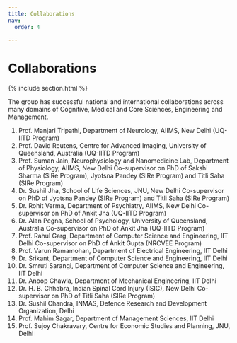 ```yaml
---
title: Collaborations
nav:
  order: 4
  
---
```


# <i class="fas fa-feather-alt"></i>Collaborations

{% include section.html %}

The group has successful national and international collaborations across many domains of Cognitive, Medical and Core Sciences, Engineering and Management. 

1. Prof. Manjari Tripathi, Department of Neurology, AIIMS, New Delhi (UQ-IITD Program)                         
2. Prof. David Reutens, Centre for Advanced Imaging, University of Queensland, Australia (UQ-IITD Program)
3. Prof. Suman Jain, Neurophysiology and Nanomedicine Lab, Department of Physiology, AIIMS, New Delhi
   Co-supervisor on PhD of Sakshi Sharma (SIRe Program), Jyotsna Pandey (SIRe Program) and Titli Saha (SIRe Program)
4.	Dr. Sushil Jha, School of Life Sciences, JNU, New Delhi
    Co-supervisor on PhD of Jyotsna Pandey (SIRe Program) and Titli Saha (SIRe Program)
5.	Dr. Rohit Verma, Department of Psychiatry, AIIMS, New Delhi
    Co-supervisor on PhD of Ankit Jha (UQ-IITD Program)
6.	Dr. Alan Pegna, School of Psychology, University of Queensland, Australia
    Co-supervisor on PhD of Ankit Jha (UQ-IITD Program)
7. Prof. Rahul Garg, Department of Computer Science and Engineering, IIT Delhi
    Co-supervisor on PhD of Ankit Gupta (NRCVEE Program)
8. Prof. Varun Ramamohan, Department of Electrical Engineering, IIT Delhi
9. Dr. Srikant, Department of Computer Science and Engineering, IIT Delhi
10. Dr. Smruti Sarangi, Department of Computer Science and Engineering, IIT Delhi
11. Dr. Anoop Chawla, Department of Mechanical Engineering, IIT Delhi
12. Dr. H. B. Chhabra, Indian Spinal Cord Injury (ISIC), New Delhi
Co-supervisor on PhD of Titli Saha (SIRe Program)
13. Dr. Sushil Chandra, INMAS, Defence Research and Development Organization, Delhi
14. Prof. Mahim Sagar, Department of Management Sciences, IIT Delhi
15. Prof. Sujoy Chakravary, Centre for Economic Studies and Planning, JNU, Delhi





